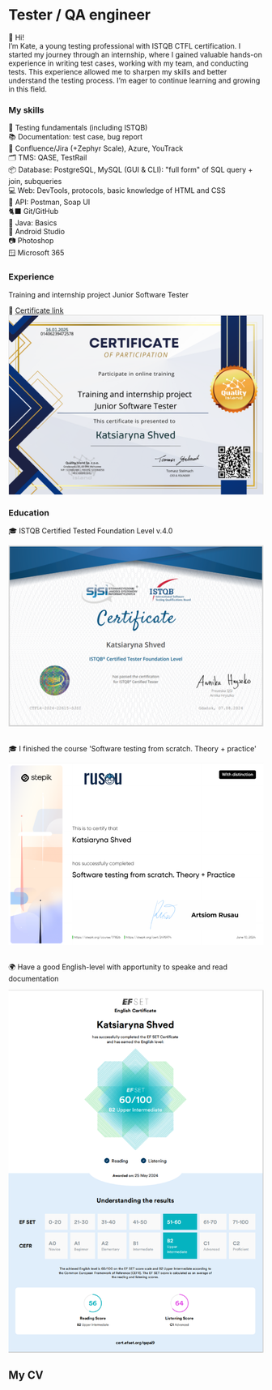 # Tester / QA engineer
<p>👋 Hi! 
<br> I’m Kate, a young testing professional with ISTQB CTFL certification. I started my journey through an internship, where I gained valuable hands-on experience in writing test cases, working with my team, and conducting tests. This experience allowed me to sharpen my skills and better understand the testing process. I’m eager to continue learning and growing in this field. </p>

### My skills 
<p> 📖 Testing fundamentals (including ISTQB)
<br>📚 Documentation: test case, bug report
<br>🐞 Confluence/Jira (+Zephyr Scale), Azure, YouTrack
<br>🗂️ TMS: QASE, TestRail
<br>📦 Database: PostgreSQL, MySQL (GUI & CLI): "full form" of SQL query + join, subqueries	
<br>💻 Web: DevTools, protocols, basic knowledge of HTML and CSS
<br>🔗 API: Postman, Soap UI
<br>🐈‍⬛ Git/GitHub
<br>🍵 Java: Basics
<br>📱 Android Studio
<br>📷 Photoshop
<br>🪟 Microsoft 365 </p>


### Experience
<p>Training and internship project Junior Software Tester</p>
📌 <a href='https://verified.sertifier.com/en/verify/01406239472578/'>Certificate link</a>
<div align="center"><img src='Internship_certificate.png'></div>

### Education
<p>🎓 ISTQB Certified Tested Foundation Level v.4.0</p>
<div align="center"><img  src="CTFL4-2024-22615-SJSI_EN_Katsiaryna_Shved.png"  /></div><br>
<p>🎓 I finished the course 'Software testing from scratch. Theory + practice'</p>
<div align="center"><img  src="Certificate_Rusau_distinction.png"  /></div><br>
<p>🌍 Have a good English-level with apportunity to speake and read documentation</p>
<div align="center"><img  src="Certification_EFSET.png"  /></div>


## My CV

<div align="center">
  <img  src=""  />
</div>
